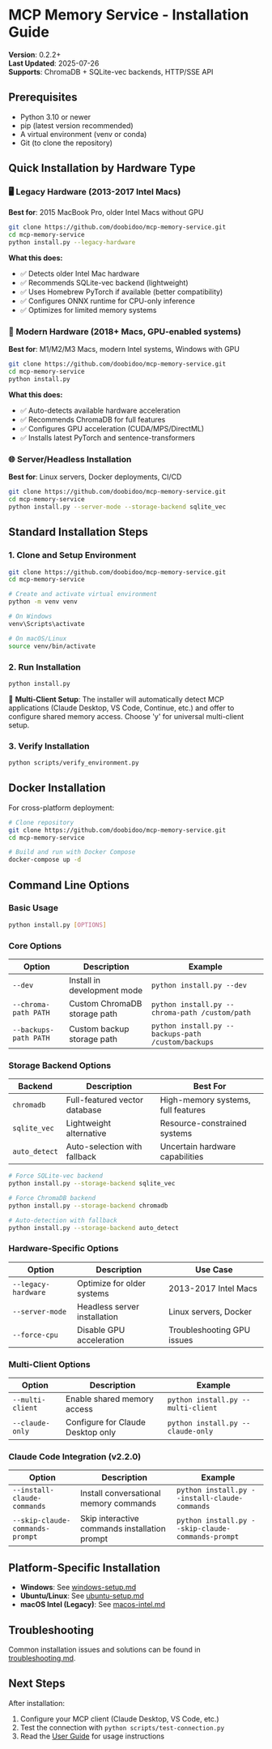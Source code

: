 # MCP Memory Service - Installation Guide

**Version**: 0.2.2+  
**Last Updated**: 2025-07-26  
**Supports**: ChromaDB + SQLite-vec backends, HTTP/SSE API

## Prerequisites

- Python 3.10 or newer
- pip (latest version recommended)
- A virtual environment (venv or conda)
- Git (to clone the repository)

## Quick Installation by Hardware Type

### 🖥️ Legacy Hardware (2013-2017 Intel Macs)
**Best for**: 2015 MacBook Pro, older Intel Macs without GPU

```bash
git clone https://github.com/doobidoo/mcp-memory-service.git
cd mcp-memory-service
python install.py --legacy-hardware
```

**What this does:**
- ✅ Detects older Intel Mac hardware
- ✅ Recommends SQLite-vec backend (lightweight)
- ✅ Uses Homebrew PyTorch if available (better compatibility)
- ✅ Configures ONNX runtime for CPU-only inference
- ✅ Optimizes for limited memory systems

### 🚀 Modern Hardware (2018+ Macs, GPU-enabled systems)
**Best for**: M1/M2/M3 Macs, modern Intel systems, Windows with GPU

```bash
git clone https://github.com/doobidoo/mcp-memory-service.git
cd mcp-memory-service
python install.py
```

**What this does:**
- ✅ Auto-detects available hardware acceleration
- ✅ Recommends ChromaDB for full features
- ✅ Configures GPU acceleration (CUDA/MPS/DirectML)
- ✅ Installs latest PyTorch and sentence-transformers

### 🌐 Server/Headless Installation
**Best for**: Linux servers, Docker deployments, CI/CD

```bash
git clone https://github.com/doobidoo/mcp-memory-service.git
cd mcp-memory-service
python install.py --server-mode --storage-backend sqlite_vec
```

## Standard Installation Steps

### 1. Clone and Setup Environment

```bash
git clone https://github.com/doobidoo/mcp-memory-service.git
cd mcp-memory-service

# Create and activate virtual environment
python -m venv venv

# On Windows
venv\Scripts\activate

# On macOS/Linux
source venv/bin/activate
```

### 2. Run Installation

```bash
python install.py
```

🌟 **Multi-Client Setup**: The installer will automatically detect MCP applications (Claude Desktop, VS Code, Continue, etc.) and offer to configure shared memory access. Choose 'y' for universal multi-client setup.

### 3. Verify Installation

```bash
python scripts/verify_environment.py
```

## Docker Installation

For cross-platform deployment:

```bash
# Clone repository
git clone https://github.com/doobidoo/mcp-memory-service.git
cd mcp-memory-service

# Build and run with Docker Compose
docker-compose up -d
```

## Command Line Options

### Basic Usage
```bash
python install.py [OPTIONS]
```

### Core Options

| Option | Description | Example |
|--------|-------------|---------|
| `--dev` | Install in development mode | `python install.py --dev` |
| `--chroma-path PATH` | Custom ChromaDB storage path | `python install.py --chroma-path /custom/path` |
| `--backups-path PATH` | Custom backup storage path | `python install.py --backups-path /custom/backups` |

### Storage Backend Options

| Backend | Description | Best For |
|---------|-------------|----------|
| `chromadb` | Full-featured vector database | High-memory systems, full features |
| `sqlite_vec` | Lightweight alternative | Resource-constrained systems |
| `auto_detect` | Auto-selection with fallback | Uncertain hardware capabilities |

```bash
# Force SQLite-vec backend
python install.py --storage-backend sqlite_vec

# Force ChromaDB backend  
python install.py --storage-backend chromadb

# Auto-detection with fallback
python install.py --storage-backend auto_detect
```

### Hardware-Specific Options

| Option | Description | Use Case |
|--------|-------------|----------|
| `--legacy-hardware` | Optimize for older systems | 2013-2017 Intel Macs |
| `--server-mode` | Headless server installation | Linux servers, Docker |
| `--force-cpu` | Disable GPU acceleration | Troubleshooting GPU issues |

### Multi-Client Options

| Option | Description | Example |
|--------|-------------|---------|
| `--multi-client` | Enable shared memory access | `python install.py --multi-client` |
| `--claude-only` | Configure for Claude Desktop only | `python install.py --claude-only` |

### Claude Code Integration (v2.2.0)

| Option | Description | Example |
|--------|-------------|---------|
| `--install-claude-commands` | Install conversational memory commands | `python install.py --install-claude-commands` |
| `--skip-claude-commands-prompt` | Skip interactive commands installation prompt | `python install.py --skip-claude-commands-prompt` |

## Platform-Specific Installation

- **Windows**: See [windows-setup.md](../platforms/windows.md)
- **Ubuntu/Linux**: See [ubuntu-setup.md](../platforms/ubuntu.md)
- **macOS Intel (Legacy)**: See [macos-intel.md](../platforms/macos-intel.md)

## Troubleshooting

Common installation issues and solutions can be found in [troubleshooting.md](../troubleshooting/general.md).

## Next Steps

After installation:
1. Configure your MCP client (Claude Desktop, VS Code, etc.)
2. Test the connection with `python scripts/test-connection.py`
3. Read the [User Guide](../guides/claude_integration.md) for usage instructions